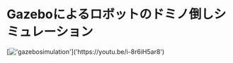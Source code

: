 # Gazeboによるロボットのドミノ倒しシミュレーション

[!['gazebosimulation']('https://user-images.githubusercontent.com/117993606/202971539-291320fe-ea77-4491-8c45-a9d4b90aa7d9.png')]('https://youtu.be/i-8r6iH5ar8')
